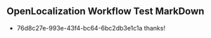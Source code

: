 ## OpenLocalization Workflow Test MarkDown
* 76d8c27e-993e-43f4-bc64-6bc2db3e1c1a thanks!

<!--HONumber=Aug16_HO4-->


